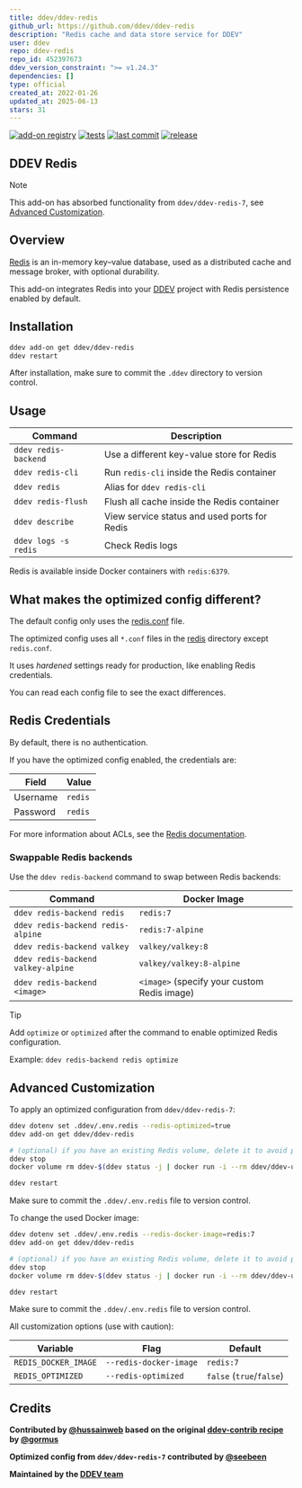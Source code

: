 ```yaml
---
title: ddev/ddev-redis
github_url: https://github.com/ddev/ddev-redis
description: "Redis cache and data store service for DDEV"
user: ddev
repo: ddev-redis
repo_id: 452397673
ddev_version_constraint: ">= v1.24.3"
dependencies: []
type: official
created_at: 2022-01-26
updated_at: 2025-06-13
stars: 31
---
```


[![add-on registry](https://img.shields.io/badge/DDEV-Add--on_Registry-blue)](https://addons.ddev.com)
[![tests](https://github.com/ddev/ddev-redis/actions/workflows/tests.yml/badge.svg?branch=main)](https://github.com/ddev/ddev-redis/actions/workflows/tests.yml?query=branch%3Amain)
[![last commit](https://img.shields.io/github/last-commit/ddev/ddev-redis)](https://github.com/ddev/ddev-redis/commits)
[![release](https://img.shields.io/github/v/release/ddev/ddev-redis)](https://github.com/ddev/ddev-redis/releases/latest)

## DDEV Redis

> [!NOTE]
> This add-on has absorbed functionality from `ddev/ddev-redis-7`, see [Advanced Customization](#advanced-customization).

## Overview

[Redis](https://redis.io/) is an in-memory key–value database, used as a distributed cache and message broker, with optional durability.

This add-on integrates Redis into your [DDEV](https://ddev.com/) project with Redis persistence enabled by default.

## Installation

```bash
ddev add-on get ddev/ddev-redis
ddev restart
```

After installation, make sure to commit the `.ddev` directory to version control.

## Usage

| Command | Description |
| ------- | ----------- |
| `ddev redis-backend` | Use a different key-value store for Redis |
| `ddev redis-cli` | Run `redis-cli` inside the Redis container |
| `ddev redis` | Alias for `ddev redis-cli` |
| `ddev redis-flush` | Flush all cache inside the Redis container |
| `ddev describe` | View service status and used ports for Redis |
| `ddev logs -s redis` | Check Redis logs |

Redis is available inside Docker containers with `redis:6379`.

## What makes the optimized config different?

The default config only uses the [redis.conf](https://github.com/ddev/ddev-redis/blob/main/./redis/redis.conf) file.

The optimized config uses all `*.conf` files in the [redis](https://github.com/ddev/ddev-redis/blob/main/./redis) directory except `redis.conf`.

It uses *hardened* settings ready for production, like enabling Redis credentials.

You can read each config file to see the exact differences.

## Redis Credentials

By default, there is no authentication.

If you have the optimized config enabled, the credentials are:

| Field    | Value   |
|----------|---------|
| Username | `redis` |
| Password | `redis` |

For more information about ACLs, see the [Redis documentation](https://redis.io/docs/latest/operate/oss_and_stack/management/security/acl/).

### Swappable Redis backends

Use the `ddev redis-backend` command to swap between Redis backends:

| Command | Docker Image |
|--------------------------------------|-----------------------------------------------|
| `ddev redis-backend redis`           | `redis:7`                                     |
| `ddev redis-backend redis-alpine`    | `redis:7-alpine`                              |
| `ddev redis-backend valkey`          | `valkey/valkey:8`                             |
| `ddev redis-backend valkey-alpine`   | `valkey/valkey:8-alpine`                      |
| `ddev redis-backend <image>`         | `<image>` (specify your custom Redis image)   |

> [!TIP]
> Add `optimize` or `optimized` after the command to enable optimized Redis configuration.
>
> Example: `ddev redis-backend redis optimize`

## Advanced Customization

To apply an optimized configuration from `ddev/ddev-redis-7`:

```bash
ddev dotenv set .ddev/.env.redis --redis-optimized=true
ddev add-on get ddev/ddev-redis

# (optional) if you have an existing Redis volume, delete it to avoid problems with Redis:
ddev stop
docker volume rm ddev-$(ddev status -j | docker run -i --rm ddev/ddev-utilities jq -r '.raw.name')_redis

ddev restart
```

Make sure to commit the `.ddev/.env.redis` file to version control.

To change the used Docker image:

```bash
ddev dotenv set .ddev/.env.redis --redis-docker-image=redis:7
ddev add-on get ddev/ddev-redis

# (optional) if you have an existing Redis volume, delete it to avoid problems with Redis:
ddev stop
docker volume rm ddev-$(ddev status -j | docker run -i --rm ddev/ddev-utilities jq -r '.raw.name')_redis

ddev restart
```

Make sure to commit the `.ddev/.env.redis` file to version control.

All customization options (use with caution):

| Variable | Flag | Default |
| -------- | ---- | ------- |
| `REDIS_DOCKER_IMAGE` | `--redis-docker-image` | `redis:7` |
| `REDIS_OPTIMIZED` | `--redis-optimized` | `false` (`true`/`false`) |

## Credits

**Contributed by [@hussainweb](https://github.com/hussainweb) based on the original [ddev-contrib recipe](https://github.com/ddev/ddev-contrib/tree/master/docker-compose-services/redis) by [@gormus](https://github.com/gormus)**

**Optimized config from `ddev/ddev-redis-7` contributed by [@seebeen](https://github.com/seebeen)**

**Maintained by the [DDEV team](https://ddev.com/support-ddev/)**
